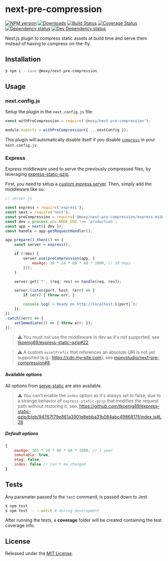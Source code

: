 # next-pre-compression

[![NPM version][npm-image]][npm-url] [![Downloads][downloads-image]][npm-url] [![Build Status][travis-image]][travis-url] [![Coverage Status][codecov-image]][codecov-url] [![Dependency status][david-dm-image]][david-dm-url] [![Dev Dependency status][david-dm-dev-image]][david-dm-dev-url]

[npm-url]:https://npmjs.org/package/@moxy/next-pre-compression
[downloads-image]:https://img.shields.io/npm/dm/@moxy/next-pre-compression.svg
[npm-image]:https://img.shields.io/npm/v/@moxy/next-pre-compression.svg
[travis-url]:https://travis-ci.org/moxystudio/next-pre-compression
[travis-image]:http://img.shields.io/travis/moxystudio/next-pre-compression/master.svg
[codecov-url]:https://codecov.io/gh/moxystudio/next-pre-compression
[codecov-image]:https://img.shields.io/codecov/c/github/moxystudio/next-pre-compression/master.svg
[david-dm-url]:https://david-dm.org/moxystudio/next-pre-compression
[david-dm-image]:https://img.shields.io/david/moxystudio/next-pre-compression.svg
[david-dm-dev-url]:https://david-dm.org/moxystudio/next-pre-compression?type=dev
[david-dm-dev-image]:https://img.shields.io/david/dev/moxystudio/next-pre-compression.svg

Next.js plugin to compress static assets at build time and serve them instead of having to compress on-the-fly.

## Installation

```sh
$ npm i --save @moxy/next-pre-compression
```

## Usage

### next.config.js

Setup the plugin in the `next.config.js` file:

```js
const withPreCompression = require('@moxy/next-pre-compression');

module.exports = withPreCompression({ ...nextConfig });
```

This plugin will automatically disable itself if you disable [`compress`](https://nextjs.org/docs#compression) in your `next.config.js`.

### Express

Express middleware used to serve the previously compressed files, by leveraging [express-static-gzip](https://www.npmjs.com/package/express-static-gzip).

First, you need to setup a [custom express server]( https://github.com/zeit/next.js/tree/master/examples/custom-server-express). Then, simply add the middleware like so:

```js
// server.js

const express = require('express');
const next = require('next');
const preCompression = require('@moxy/next-pre-compression/express-middleware');
const dev = process.env.NODE_ENV !== 'production';
const app = next({ dev });
const handle = app.getRequestHandler();

app.prepare().then(() => {
    const server = express();

    if (!dev) {
        server.use(preCompression(app, {
            maxAge: 30 * 24 * 60 * 60 * 1000, // 30 days
        }));
    }

    server.get('*', (req, res) => handle(req, res));

    server.listen(port, host, (err) => {
        if (err) { throw err; }

        console.log(`> Ready on http://localhost:${port}`);
    });
})
.catch((err) => {
    setImmediate(() => { throw err; });
});
```

> ⚠️ You must not use the middleware in dev as it's not supported, see [tkoenig89/express-static-gzip#22](https://github.com/tkoenig89/express-static-gzip/issues/22).

> ⚠️ A custom `assetPrefix` that references an absolute URI is not yet supported (e.g.: https://cdn.my-site.com), see [moxystudio/next-pre-compression#8](https://github.com/moxystudio/next-pre-compression/issues/8).

#### Available options

All options from [serve-static](https://www.npmjs.com/package/serve-static) are also available.

> ⚠️ You can't enable the `index` option as it's always set to false, due to a strange behavior of `express-static-gzip` that modifies the request path without restoring it, see: https://github.com/tkoenig89/express-static-gzip/blob/94767f79e861a3901e8ebba31b084abc4986817f/index.js#L28

##### Default options

```js
{
    maxAge: 365 * 24 * 60 * 60 * 1000, // 1 year
    immutable: true,
    etag: false,
    index: false // Can't be changed
}
```

## Tests

Any parameter passed to the `test` command, is passed down to Jest.

```sh
$ npm test
$ npm test -- --watch # during development
```

After running the tests, a **coverage** folder will be created containing the test coverage info.

## License

Released under the [MIT License](http://www.opensource.org/licenses/mit-license.php).
